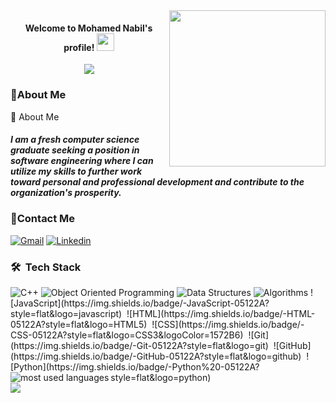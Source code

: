 
<img width="250" align="right" src="https://c.tenor.com/_DOBjnGspYAAAAAM/code-coding.gif">

<h4 align="center">
  Welcome to Mohamed Nabil's profile!
  <img src="https://media.giphy.com/media/hvRJCLFzcasrR4ia7z/giphy.gif" width="28">
</h4>


<p align="center">
  <a href="https://github.com/DenverCoder1/readme-typing-svg"><img src="https://readme-typing-svg.herokuapp.com/?lines=Software%20Engineer;Always%20learning%20new%20things&font=Fira%20Code&center=true&width=440&height=45&color=f75c7e&vCenter=true&size=22"></a>
</p> 

 ### 🔗About Me
<h44>🚀 About Me</h4>
<h5>I am a fresh computer science graduate seeking a position in software engineering where I can utilize my skills to further work toward personal and professional development and contribute to the organization's prosperity.</h5>

 ### 🔗Contact Me
[![Gmail](https://img.shields.io/badge/Gmail-D14836?style=for-the-badge&logo=gmail&logoColor=white&link=mailto:mohamedd.nabil3@gmail.com)](mailto:mohamedd.nabil3@gmail.com)
[![Linkedin](https://img.shields.io/badge/LinkedIn-0077B5?style=for-the-badge&logo=linkedin&logoColor=white)](https://www.linkedin.com/in/mohamed-nabil-hassan/)



### 🛠 &nbsp;Tech Stack
<img alt="C++" src="https://img.shields.io/badge/C++-00599C?style=flat-square&logo=c%2B%2B&logoColor=white" />
<img alt="Object Oriented Programming" src="https://img.shields.io/badge/Object%20Oriented%20Programming-EE4C2C?style=flat-square&logo=c%2B%2B&logoColor=white" />
<img alt="Data Structures" src="https://img.shields.io/badge/Data%20Structures-FF6B6B?style=flat-square&logo=treehouse&logoColor=white" />
<img alt="Algorithms" src="https://img.shields.io/badge/Algorithms-0081CB?style=flat-square&logo=code&logoColor=white" />
![JavaScript](https://img.shields.io/badge/-JavaScript-05122A?style=flat&logo=javascript)&nbsp;
![HTML](https://img.shields.io/badge/-HTML-05122A?style=flat&logo=HTML5)&nbsp;
![CSS](https://img.shields.io/badge/-CSS-05122A?style=flat&logo=CSS3&logoColor=1572B6)&nbsp;
![Git](https://img.shields.io/badge/-Git-05122A?style=flat&logo=git)&nbsp;
![GitHub](https://img.shields.io/badge/-GitHub-05122A?style=flat&logo=github)&nbsp;
![Python](https://img.shields.io/badge/-Python%20-05122A?style=flat&logo=python)&nbsp;




<img align="left" src="https://github-readme-stats.vercel.app/api/top-langs?username=yousefdergham&show_icons=true&locale=en&layout=compact&theme=radical" alt="most used languages" />
<br>
<a href="https://komarev.com/ghpvc/?username=yousefdergham&style=for-the-badge">
    <img src="https://komarev.com/ghpvc/?username=yousefdergham&style=for-the-badge">
</a>
